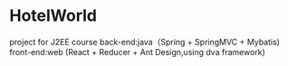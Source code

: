 # HotelWorld

project for J2EE course
back-end:java（Spring + SpringMVC + Mybatis)
front-end:web (React + Reducer + Ant Design,using dva framework)
